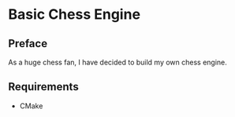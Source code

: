 # Basic Chess Engine

## Preface
As a huge chess fan, I have decided to build my own chess engine.

## Requirements
- CMake